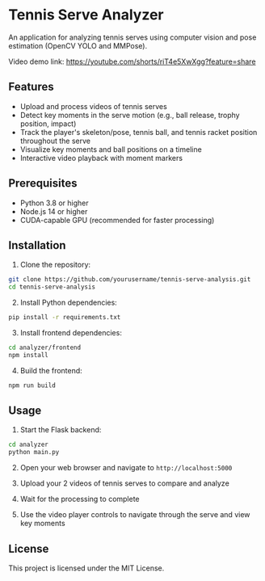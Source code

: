 # Tennis Serve Analyzer

An application for analyzing tennis serves using computer vision and pose estimation (OpenCV YOLO and MMPose).

Video demo link: https://youtube.com/shorts/riT4e5XwXgg?feature=share


## Features

- Upload and process videos of tennis serves
- Detect key moments in the serve motion (e.g., ball release, trophy position, impact)
- Track the player's skeleton/pose, tennis ball, and tennis racket position throughout the serve
- Visualize key moments and ball positions on a timeline
- Interactive video playback with moment markers

## Prerequisites

- Python 3.8 or higher
- Node.js 14 or higher
- CUDA-capable GPU (recommended for faster processing)

## Installation

1. Clone the repository:

```bash
git clone https://github.com/yourusername/tennis-serve-analysis.git
cd tennis-serve-analysis
```

2. Install Python dependencies:

```bash
pip install -r requirements.txt
```

3. Install frontend dependencies:

```bash
cd analyzer/frontend
npm install
```

4. Build the frontend:

```bash
npm run build
```

## Usage

1. Start the Flask backend:

```bash
cd analyzer
python main.py
```

2. Open your web browser and navigate to `http://localhost:5000`

3. Upload your 2 videos of tennis serves to compare and analyze

4. Wait for the processing to complete

5. Use the video player controls to navigate through the serve and view key moments


## License

This project is licensed under the MIT License.
